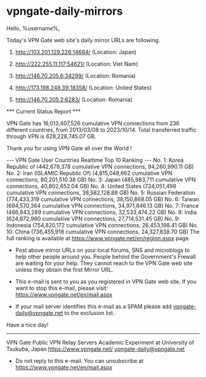 # vpngate-daily-mirrors

Hello, %username%,

Today's VPN Gate web site's daily mirror URLs are following.

1. http://103.201.129.226:14684/
   (Location: Japan)

2. http://222.255.11.117:54621/
   (Location: Viet Nam)

3. http://146.70.205.6:34299/
   (Location: Romania)

4. http://173.198.248.39:18358/
   (Location: United States)

5. http://146.70.205.2:6283/
   (Location: Romania)


*** Current Status Report ***

VPN Gate has 16,013,407,526 cumulative VPN connections from 236 different countries, from 2013/03/08 to 2023/10/14.
Total transferred traffic through VPN is 628,228,745.07 GB.

Thank you for using VPN Gate all over the World !


--- VPN Gate User Countries Realtime Top 10 Ranking ---
No. 1: Korea Republic of (442,678,378 cumulative VPN connections, 94,260,990.11 GB)
No. 2: Iran (ISLAMIC Republic Of) (4,815,048,662 cumulative VPN connections, 80,201,510.38 GB)
No. 3: Japan (485,983,711 cumulative VPN connections, 40,802,652.04 GB)
No. 4: United States (734,051,498 cumulative VPN connections, 38,582,128.88 GB)
No. 5: Russian Federation (774,433,319 cumulative VPN connections, 38,150,868.05 GB)
No. 6: Taiwan (684,570,364 cumulative VPN connections, 34,971,846.13 GB)
No. 7: France (466,843,289 cumulative VPN connections, 32,533,474.22 GB)
No. 8: India (624,872,960 cumulative VPN connections, 27,714,531.45 GB)
No. 9: Indonesia (754,820,172 cumulative VPN connections, 26,453,198.41 GB)
No. 10: China (736,455,918 cumulative VPN connections, 24,327,838.70 GB)
The full ranking is available at https://www.vpngate.net/en/region.aspx page.


* Post above mirror URLs on your local forums, SNS and microblogs
  to help other people around you.
  People behind the Government's Frewall are waiting for your help.
  They cannot reach to the VPN Gate web site
  unless they obtain the first Mirror URL.

* This e-mail is sent to you as you registered in VPN Gate web site.
  If you want to stop this e-mail, please visit:
  https://www.vpngate.net/en/mail.aspx

* If your mail server identifies this e-mail as a SPAM
  please add vpngate-daily@vpngate.net to the exclusion list.

Have a nice day!

------------------------------------------------------
VPN Gate Public VPN Relay Servers
Academic Experiment at University of Tsukuba, Japan
https://www.vpngate.net/
vpngate-daily@vpngate.net
* Do not reply to this e-mail.
  You can unsubscribe at https://www.vpngate.net/en/mail.aspx


